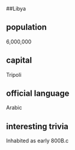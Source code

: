 ##Libya
## population
6,000,000

## capital
Tripoli
 
## official language
Arabic

## interesting trivia

Inhabited as early 800B.c




